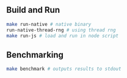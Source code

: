 ## Build and Run

```bash
make run-native # native binary
run-native-thread-rng # using thread rng
make run-js # load and run in node script
```

## Benchmarking

```bash
make benchmark # outputs results to stdout
```


